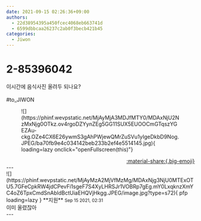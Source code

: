```yaml
---
date: 2021-09-15 02:26:36+09:00
authors:
  - 22d38954395a450fcec4068eb663741d
  - 6599dbbcaa26237c2ab0f3becb421b45
categories:
  - Jiwon
---
```


# 2-85396042

<div class="post-container" markdown="1">
<div class="content-container md-sidebar__scrollwrap" markdown="1">

이시간에 음식사진 올려두 되나요?<br><br>\#to_JIWON
<figure markdown="1">
![](https://phinf.wevpstatic.net/MjAyMjA3MDJfMTY0/MDAxNjU2NzMxNjg0OTkz.ov4rgoDZYynZEg5GG11SUX5EUOOCmGTqszYGEZAu-ckg.OZe4CX6E26ywmS3gAhPWjewQMrZuSVu1yIgeDkbD9Nog.JPEG/ba70fb9e4c034142beb233b2ef4e5514145.jpg){ loading=lazy onclick="openFullscreen(this)"}
</figure>


</div>
</div>

<div style="text-align: right;" markdown="1">
<a href="https://weverse.io/fromis9/fanpost/2-85396042" style="text-align: right;">:material-share:{.big-emoji}</a>
</div>
---

<div class="comments-container md-sidebar__scrollwrap" markdown="1">
<div class="comment" markdown="1">
<div class='id-container' markdown="1">
![](https://phinf.wevpstatic.net/MjAyMzA2MjVfMzMg/MDAxNjg3NjU0MTExOTU5.7GFeCpkRW4jdCPevFi1sgeF7S4XyLHRSJr1VOBRp7gEg.mY0LxqknzXmYC4oZ6TpxCmdSnAbldBctUiaEHQVjHkgg.JPEG/image.jpg?type=s72){ pfp loading=lazy }
**<span class="artist">지원</span>** <small>Sep 15 2021, 02:31</small><br>
</div>
<div class='comment-body' markdown="1">
이미 올렸잖아
</div>
</div>
</div>
---
